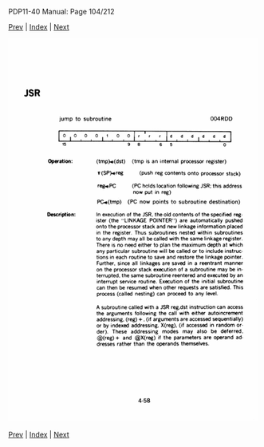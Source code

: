 PDP11-40 Manual: Page 104/212

[Prev](pdp11-40-000103.html) | [Index](index.html) | [Next](pdp11-40-000105.html)

![](pdp11-40-000104.gif)

[Prev](pdp11-40-000103.html) | [Index](index.html) | [Next](pdp11-40-000105.html)

